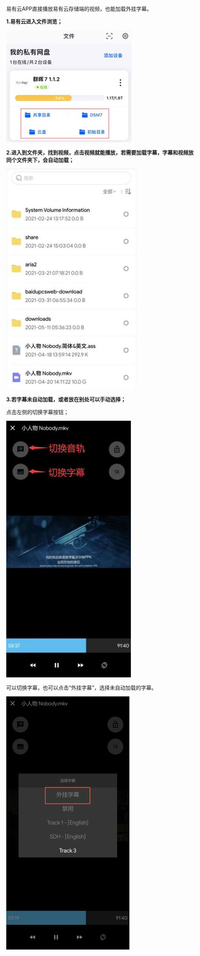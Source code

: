 易有云APP直接播放易有云存储端的视频，也能加载外挂字幕。

**1.易有云进入文件浏览；**

![jpg](./image/load_subtitle/1.jpg)

**2.进入到文件夹，找到视频，点击视频就能播放，若需要加载字幕，字幕和视频放同个文件夹下，会自动加载；**

![jpg](./image/load_subtitle/2.jpg)

**3.若字幕未自动加载，或者放在别处可以手动选择；**

点击左侧的切换字幕按钮；

![jpg](./image/load_subtitle/3.jpg)

可以切换字幕，也可以点击“外挂字幕”，选择未自动加载的字幕。

![jpg](./image/load_subtitle/4.jpg)